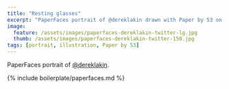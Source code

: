```yaml
---
title: "Resting glasses"
excerpt: "PaperFaces portrait of @dereklakin drawn with Paper by 53 on an iPad."
image: 
  feature: /assets/images/paperfaces-dereklakin-twitter-lg.jpg
  thumb: /assets/images/paperfaces-dereklakin-twitter-150.jpg
tags: [portrait, illustration, Paper by 53]
---
```


PaperFaces portrait of [@dereklakin](http://twitter.com/dereklakin).

{% include boilerplate/paperfaces.md %}